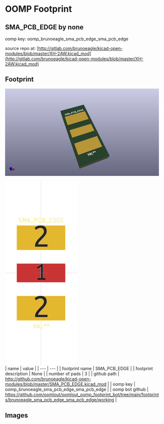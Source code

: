 # OOMP Footprint  
## SMA_PCB_EDGE  by none  
  
oomp key: oomp_brunoeagle_sma_pcb_edge_sma_pcb_edge  
  
source repo at: [http://gitlab.com/brunoeagle/kicad-open-modules/blob/master/XH-2AW.kicad_mod](http://gitlab.com/brunoeagle/kicad-open-modules/blob/master/XH-2AW.kicad_mod)  
## Footprint  
  
[![working_kicad_pcb_3d.png](working_kicad_pcb_3d_600.png)](working_kicad_pcb_3d.png)  
  
[![working.png](working_600.png)](working.png)  
| name | value | 
| --- | --- | 
| footprint name | SMA_PCB_EDGE | 
| footprint description | None | 
| number of pads | 3 | 
| github path | http://github.com/brunoeagle/kicad-open-modules/blob/master/SMA_PCB_EDGE.kicad_mod | 
| oomp key | oomp_brunoeagle_sma_pcb_edge_sma_pcb_edge | 
| oomp bot github | https://github.com/oomlout/oomlout_oomp_footprint_bot/tree/main/footprints/brunoeagle_sma_pcb_edge_sma_pcb_edge/working | 
## Images  

